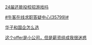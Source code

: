 [24届还能投校招游戏吗](https://www.nowcoder.com/feed/main/detail/5c0b770d5a3f463693c190f0857a7ce7?fromPut=jj-github&urlSource=extension-api)

[#牛客在线求职答疑中心(35799)#](https://www.nowcoder.com/feed/main/detail/bfe4293653524ed2b33a27b8d855684d?fromPut=jj-github&urlSource=extension-api)

[华子和国企怎么选](https://www.nowcoder.com/feed/main/detail/9ba6d1226c7c49f491757184e0e96f3b?fromPut=jj-github&urlSource=extension-api)

[这个offer是小公司，但是薪资组成我很迷惑](https://www.nowcoder.com/discuss/627758155442774016?fromPut=jj-github&urlSource=extension-api)